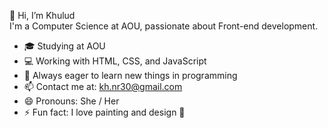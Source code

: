 👋 Hi, I’m Khulud  
I'm a Computer Science at AOU, passionate about Front-end development.

- 🎓 Studying at AOU
- 💻 Working with HTML, CSS, and JavaScript 
- 🚀 Always eager to learn new things in programming
- 📫 Contact me at: kh.nr30@gmail.com
- 😄 Pronouns: She / Her
- ⚡ Fun fact: I love painting and design 🎨 


